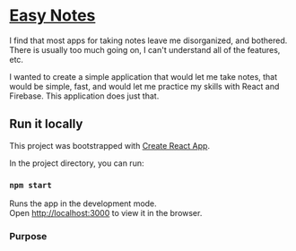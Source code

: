 # [Easy Notes](https://shane-notes.web.app)

I find that most apps for taking notes leave me disorganized, and bothered. There is usually too much going on, I can't understand all of the features, etc. 

I wanted to create a simple application that would let me take notes, that would be simple, fast, and would let me practice my skills with React and Firebase. This application does just that. 

## Run it locally

This project was bootstrapped with [Create React App](https://github.com/facebook/create-react-app).

In the project directory, you can run:

### `npm start`

Runs the app in the development mode.\
Open [http://localhost:3000](http://localhost:3000) to view it in the browser.

### Purpose

